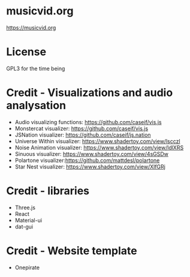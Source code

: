 # musicvid.org
https://musicvid.org


# License 
GPL3 for the time being

# Credit - Visualizations and audio analysation
* Audio visualizing functions: https://github.com/caseif/vis.js
* Monstercat visualizer: https://github.com/caseif/vis.js
* JSNation visualizer: https://github.com/caseif/js.nation
* Universe Within visualizer: https://www.shadertoy.com/view/lscczl
* Noise Animation visualizer: https://www.shadertoy.com/view/ldlXRS
* Sinuous visualizer: https://www.shadertoy.com/view/4sGSDw
* Polartone visualizer:https://github.com/mattdesl/polartone
* Star Nest visualizer: https://www.shadertoy.com/view/XlfGRj

# Credit - libraries
* Three.js
* React
* Material-ui
* dat-gui

# Credit - Website template 
* Onepirate
